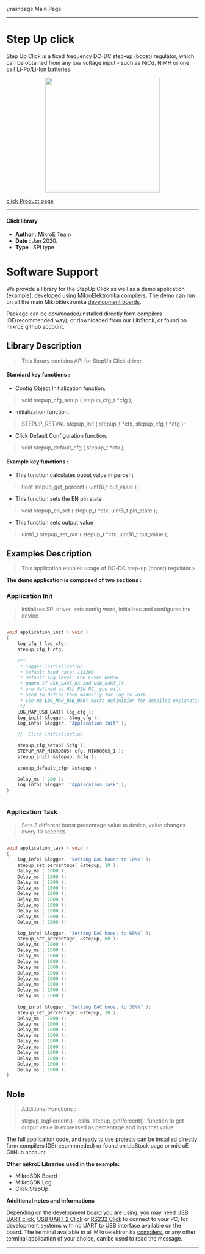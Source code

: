 \mainpage Main Page
 
 

---
# Step Up click

Step Up Click is a fixed frequency DC-DC step-up (boost) regulator, which can be obtained from any low voltage input - such as NiCd, NiMH or one cell Li-Po/Li-Ion batteries.

<p align="center">
  <img src="https://download.mikroe.com/images/click_for_ide/stepup_click.png" height=300px>
</p>

[click Product page](https://www.mikroe.com/step-up-click)

---


#### Click library 

- **Author**        : MikroE Team
- **Date**          : Jan 2020.
- **Type**          : SPI type


# Software Support

We provide a library for the StepUp Click 
as well as a demo application (example), developed using MikroElektronika 
[compilers](https://shop.mikroe.com/compilers). 
The demo can run on all the main MikroElektronika [development boards](https://shop.mikroe.com/development-boards).

Package can be downloaded/installed directly form compilers IDE(recommended way), or downloaded from our LibStock, or found on mikroE github account. 

## Library Description

> This library contains API for StepUp Click driver.

#### Standard key functions :

- Config Object Initialization function.
> void stepup_cfg_setup ( stepup_cfg_t *cfg ); 
 
- Initialization function.
> STEPUP_RETVAL stepup_init ( stepup_t *ctx, stepup_cfg_t *cfg );

- Click Default Configuration function.
> void stepup_default_cfg ( stepup_t *ctx );


#### Example key functions :

- This function calculates ouput value in percent
> float stepup_get_percent ( uint16_t out_value );
 
- This function sets the EN pin state
> void stepup_en_set ( stepup_t *ctx, uint8_t pin_state );

- This function sets output value
> uint8_t stepup_set_out ( stepup_t *ctx, uint16_t out_value );

## Examples Description

> This application enables usage of DC-DC step-up (boost) regulator.>

**The demo application is composed of two sections :**

### Application Init 

> Initializes SPI driver, sets config word, initializes and configures the device

```c

void application_init ( void )
{
    log_cfg_t log_cfg;
    stepup_cfg_t cfg;
    
    /** 
     * Logger initialization.
     * Default baud rate: 115200
     * Default log level: LOG_LEVEL_DEBUG
     * @note If USB_UART_RX and USB_UART_TX 
     * are defined as HAL_PIN_NC, you will 
     * need to define them manually for log to work. 
     * See @b LOG_MAP_USB_UART macro definition for detailed explanation.
     */
    LOG_MAP_USB_UART( log_cfg );
    log_init( &logger, &log_cfg );
    log_info( &logger, "Application Init" );

    //  Click initialization.

    stepup_cfg_setup( &cfg );
    STEPUP_MAP_MIKROBUS( cfg, MIKROBUS_1 );
    stepup_init( &stepup, &cfg );
    
    stepup_default_cfg( &stepup );

    Delay_ms ( 100 );
    log_info( &logger, "Application Task" );
}
  
```

### Application Task

> Sets 3 different boost precentage value to device, value changes every 10 seconds.


```c

void application_task ( void )
{
    log_info( &logger, "Setting DAC boost to 10%%" );
    stepup_set_percentage( &stepup, 10 );
    Delay_ms ( 1000 );
    Delay_ms ( 1000 );
    Delay_ms ( 1000 );
    Delay_ms ( 1000 );
    Delay_ms ( 1000 );
    Delay_ms ( 1000 );
    Delay_ms ( 1000 );
    Delay_ms ( 1000 );
    Delay_ms ( 1000 );
    Delay_ms ( 1000 );

    log_info( &logger, "Setting DAC boost to 60%%" );
    stepup_set_percentage( &stepup, 60 );
    Delay_ms ( 1000 );
    Delay_ms ( 1000 );
    Delay_ms ( 1000 );
    Delay_ms ( 1000 );
    Delay_ms ( 1000 );
    Delay_ms ( 1000 );
    Delay_ms ( 1000 );
    Delay_ms ( 1000 );
    Delay_ms ( 1000 );
    Delay_ms ( 1000 );
    
    log_info( &logger, "Setting DAC boost to 30%%" );
    stepup_set_percentage( &stepup, 30 );
    Delay_ms ( 1000 );
    Delay_ms ( 1000 );
    Delay_ms ( 1000 );
    Delay_ms ( 1000 );
    Delay_ms ( 1000 );
    Delay_ms ( 1000 );
    Delay_ms ( 1000 );
    Delay_ms ( 1000 );
    Delay_ms ( 1000 );
    Delay_ms ( 1000 );
}

```

## Note

> Additional Functions :
> 
> stepup_logPercent() - calls 'stepup_getPercent()' function to get output
> value in expressed as percentage and logs that value. 

The full application code, and ready to use projects can be  installed directly form compilers IDE(recommneded) or found on LibStock page or mikroE GitHub accaunt.

**Other mikroE Libraries used in the example:** 

- MikroSDK.Board
- MikroSDK.Log
- Click.StepUp

**Additional notes and informations**

Depending on the development board you are using, you may need 
[USB UART click](https://shop.mikroe.com/usb-uart-click), 
[USB UART 2 Click](https://shop.mikroe.com/usb-uart-2-click) or 
[RS232 Click](https://shop.mikroe.com/rs232-click) to connect to your PC, for 
development systems with no UART to USB interface available on the board. The 
terminal available in all Mikroelektronika 
[compilers](https://shop.mikroe.com/compilers), or any other terminal application 
of your choice, can be used to read the message.



---
